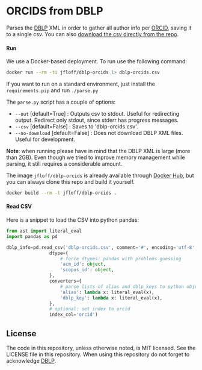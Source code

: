 # ORCIDS from DBLP

Parses the [DBLP](dblp.uni-trier.de) XML in order to gather all author info per [ORCID](https://orcid.org/), saving it to a single csv. You can also [download the csv directly from the repo](dblp-orcids.csv).


#### Run
We use a Docker-based deployment. To run use the following command:
```sh
docker run --rm -ti jfloff/dblp-orcids 1> dblp-orcids.csv
```
If you want to run on a standard environment, just install the `requirements.pip` and run `./parse.py`

The `parse.py` script has a couple of options:
- `--out` [default=True] : Outputs csv to stdout. Useful for redirecting output. Redirect only stdout, since stderr has progress messages.
- `--csv` [default=False] : Saves to 'dblp-orcids.csv'.
- `--no-download` [default=False] : Does not download DBLP XML files. Useful for development.

**Note**: when running please have in mind that the DBLP XML is large (more than 2GB). Even though we tried to improve memory management while parsing, it still requires a considerable amount.

The image `jfloff/dblp-orcids` is already available through [Docker Hub](https://hub.docker.com/r/jfloff/dblp-orcids/), but you can always clone this repo and build it yourself.
```sh
docker build --rm -t jfloff/dblp-orcids .
```

#### Read CSV
Here is a snippet to load the CSV into python pandas:
```python
from ast import literal_eval
import pandas as pd

dblp_info=pd.read_csv('dblp-orcids.csv', comment='#', encoding='utf-8',
                dtype={
                    # force dtypes: pandas with problems guessing
                    'acm_id': object,
                    'scopus_id': object,
                },
                converters={
                    # parse lists of alias and dblp_keys to python object
                    'alias': lambda x: literal_eval(x),
                    'dblp_key': lambda x: literal_eval(x),
                },
                # optional: set index to orcid
                index_col='orcid')

```

## License
The code in this repository, unless otherwise noted, is MIT licensed. See the LICENSE file in this repository. When using this repository do not forget to acknowledge [DBLP](dblp.uni-trier.de).